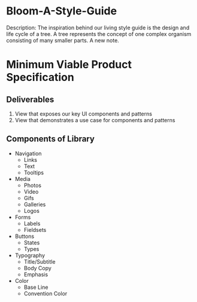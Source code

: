Bloom-A-Style-Guide
===================

Description: The inspiration behind our living style guide is the design and life cycle of a tree. A tree represents the concept of one complex organism consisting of many smaller parts. A new note.

Minimum Viable Product Specification
====================================

Deliverables
------------
1. View that exposes our key UI components and patterns
2. View that demonstrates a use case for components and patterns

Components of Library
---------------------
* Navigation
  * Links
  * Text
  * Tooltips
* Media
  * Photos
  * Video
  * Gifs
  * Galleries
  * Logos
* Forms
  * Labels
  * Fieldsets
* Buttons
  * States
  * Types
* Typography
  * Title/Subtitle
  * Body Copy
  * Emphasis
* Color
  * Base Line
  * Convention Color

